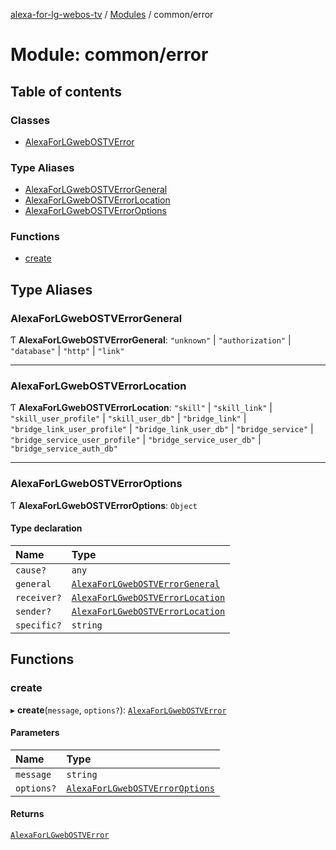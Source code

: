 [alexa-for-lg-webos-tv](../README.md) / [Modules](../modules.md) / common/error

# Module: common/error

## Table of contents

### Classes

- [AlexaForLGwebOSTVError](../classes/common_error.AlexaForLGwebOSTVError.md)

### Type Aliases

- [AlexaForLGwebOSTVErrorGeneral](common_error.md#alexaforlgwebostverrorgeneral)
- [AlexaForLGwebOSTVErrorLocation](common_error.md#alexaforlgwebostverrorlocation)
- [AlexaForLGwebOSTVErrorOptions](common_error.md#alexaforlgwebostverroroptions)

### Functions

- [create](common_error.md#create)

## Type Aliases

### AlexaForLGwebOSTVErrorGeneral

Ƭ **AlexaForLGwebOSTVErrorGeneral**: ``"unknown"`` \| ``"authorization"`` \| ``"database"`` \| ``"http"`` \| ``"link"``

___

### AlexaForLGwebOSTVErrorLocation

Ƭ **AlexaForLGwebOSTVErrorLocation**: ``"skill"`` \| ``"skill_link"`` \| ``"skill_user_profile"`` \| ``"skill_user_db"`` \| ``"bridge_link"`` \| ``"bridge_link_user_profile"`` \| ``"bridge_link_user_db"`` \| ``"bridge_service"`` \| ``"bridge_service_user_profile"`` \| ``"bridge_service_user_db"`` \| ``"bridge_service_auth_db"``

___

### AlexaForLGwebOSTVErrorOptions

Ƭ **AlexaForLGwebOSTVErrorOptions**: `Object`

#### Type declaration

| Name | Type |
| :------ | :------ |
| `cause?` | `any` |
| `general` | [`AlexaForLGwebOSTVErrorGeneral`](common_error.md#alexaforlgwebostverrorgeneral) |
| `receiver?` | [`AlexaForLGwebOSTVErrorLocation`](common_error.md#alexaforlgwebostverrorlocation) |
| `sender?` | [`AlexaForLGwebOSTVErrorLocation`](common_error.md#alexaforlgwebostverrorlocation) |
| `specific?` | `string` |

## Functions

### create

▸ **create**(`message`, `options?`): [`AlexaForLGwebOSTVError`](../classes/common_error.AlexaForLGwebOSTVError.md)

#### Parameters

| Name | Type |
| :------ | :------ |
| `message` | `string` |
| `options?` | [`AlexaForLGwebOSTVErrorOptions`](common_error.md#alexaforlgwebostverroroptions) |

#### Returns

[`AlexaForLGwebOSTVError`](../classes/common_error.AlexaForLGwebOSTVError.md)
